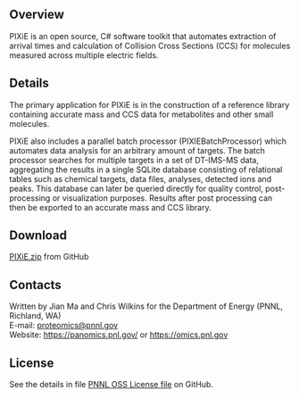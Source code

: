## Overview

PIXiE is an open source, C# software toolkit that automates extraction of arrival times 
and calculation of Collision Cross Sections (CCS) for molecules measured across 
multiple electric fields.

## Details

The primary application for PIXiE is in the construction of a reference library 
containing accurate mass and CCS data for metabolites and other small molecules. 

PIXiE also includes a parallel batch processor (PIXIEBatchProcessor) which 
automates data analysis for an arbitrary amount of targets. The batch processor 
searches for multiple targets in a set of DT-IMS-MS data, aggregating the results 
in a single SQLite database consisting of relational tables such as chemical targets,
data files, analyses, detected ions and peaks. This database can later be 
queried directly for quality control, post-processing or visualization purposes. 
Results after post processing can then be exported to an accurate mass and 
CCS library.

## Download
[PIXiE.zip](https://raw.github.com/PNNL-Comp-Mass-Spec/PIXIE/master/PIXiE_GUI.zip) from GitHub

## Contacts

Written by Jian Ma and Chris Wilkins for the Department of Energy (PNNL, Richland, WA) \
E-mail: proteomics@pnnl.gov \
Website: https://panomics.pnl.gov/ or https://omics.pnl.gov

## License

See the details in file [PNNL OSS License file](https://github.com/PNNL-Comp-Mass-Spec/PIXIE/blob/master/PNNL%20OSS%20License_citation.doc) on GitHub.
